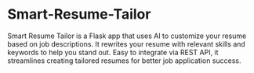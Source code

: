# Smart-Resume-Tailor
Smart Resume Tailor is a Flask app that uses AI to customize your resume based on job descriptions. It rewrites your resume with relevant skills and keywords to help you stand out. Easy to integrate via REST API, it streamlines creating tailored resumes for better job application success.
